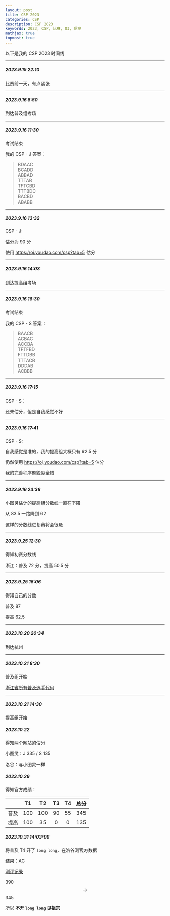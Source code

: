 ```yaml
---
layout: post
title: CSP 2023
categories: CSP
description: CSP 2023
keywords: 2023, CSP, 比赛, OI, 信奥
mathjax: true
topmost: true
---
```


以下是我的 CSP 2023 时间线

---

##### 2023.9.15 22:10

比赛前一天，有点紧张

---

##### 2023.9.16 8:50

到达普及组考场

---

##### 2023.9.16 11:30

考试结束

我的 CSP - J 答案：

> BDAAC  
> BCADD  
> ABBAD  
> TTTAB  
> TFTCBD  
> TTTBDC  
> BACBD  
> ABABB   

---

##### 2023.9.16 13:32

CSP - J:

估分为 90 分

使用 <https://oj.youdao.com/csp?tab=5> 估分

---

##### 2023.9.16 14:03

到达提高组考场

---

##### 2023.9.16 16:30

考试结束

我的 CSP - S 答案：

> BAACB  
> ACBAC  
> ACCBA  
> TFTFBD  
> FTTDBB  
> TTTACB  
> DDDAB  
> ACBBB  

---

##### 2023.9.16 17:15

CSP - S：

还未估分，但是自我感觉不好

---

##### 2023.9.16 17:41

CSP - S:

自我感觉是准的，我的提高组大概只有 62.5 分

仍然使用 <https://oj.youdao.com/csp?tab=5> 估分

我的完善程序题貌似全错

---

##### 2023.9.16 23:36

小图灵估计的提高组分数线一直在下降

从 83.5 一路降到 62

这样的分数线进复赛将会很悬

---

##### 2023.9.25 12:30

得知初赛分数线

浙江：普及 72 分，提高 50.5 分

---

##### 2023.9.25 16:06

得知自己的分数

普及 87

提高 62.5

---

##### 2023.10.20 20:34

到达杭州

---

##### 2023.10.21 8:30

普及组开始

[浙江省所有普及选手代码](/files/CSP2023-J.zip)

---

##### 2023.10.21 14:30

提高组开始

##### 2023.10.22

得知两个网站的估分

小图灵：J 335 / S 135

洛谷：与小图灵一样

##### 2023.10.29

得知官方成绩：

||T1|T2|T3|T4|总分|
|:-:|:-:|:-:|:-:|:-:|:-:|
|普及|100|100|90|55|345|
|提高|100|35|0|0|135|

##### 2023.10.31 14:03:06

将普及 T4 开了 `long long`，在洛谷测官方数据

结果：AC

[测评记录](https://www.luogu.com.cn/record/132580000)

390 $$\to$$ 345

所以 **不开 `long long` 见祖宗**
